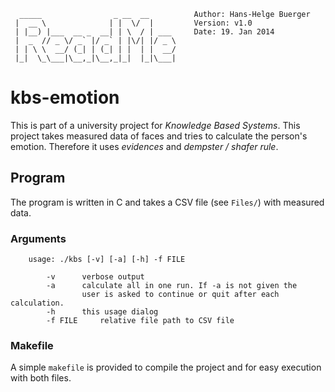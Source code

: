 ```
  _____                _ __  __          Author: Hans-Helge Buerger
 |  __ \              | |  \/  |         Version: v1.0  
 | |__) |___  __ _  __| | \  / | ___     Date: 19. Jan 2014  
 |  _  // _ \/ _` |/ _` | |\/| |/ _ \
 | | \ \  __/ (_| | (_| | |  | |  __/
 |_|  \_\___|\__,_|\__,_|_|  |_|\___|

```


kbs-emotion
===========
This is part of a university project for _Knowledge Based Systems_. This project takes measured data of faces and tries to calculate the person's emotion. Therefore it uses _evidences_ and _dempster / shafer rule_.

## Program
The program is written in C and takes a CSV file (see `Files/`) with measured data.

### Arguments

```
	usage: ./kbs [-v] [-a] [-h] -f FILE

		-v		verbose output
		-a		calculate all in one run. If -a is not given the
				user is asked to continue or quit after each calculation.
		-h		this usage dialog
		-f FILE		relative file path to CSV file
```

### Makefile
A simple `makefile` is provided to compile the project and for easy execution with both files.